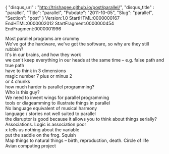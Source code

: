 {
 "disqus_url" : "http://trishagee.github.io/post/parallel/",
 "disqus_title" : "parallel",
 "Title": "parallel",
 "Pubdate": "2011-10-05",
 "Slug": "parallel",
 "Section": "post"
}
Version:1.0 StartHTML:0000000167 EndHTML:0000002012 StartFragment:0000000454 EndFragment:0000001996    	 	 	 	   <br /><div style="margin-bottom: 0cm;">Most parallel programs are crummy</div><div style="margin-bottom: 0cm;">We've got the hardware, we've got the software, so why are they still rubbish?</div><div style="margin-bottom: 0cm;">It's in our brains, and how they work</div><div style="margin-bottom: 0cm;">we can't keep everything in our heads at the same time – e.g. false path and true path</div><div style="margin-bottom: 0cm;">have to think in 3 dimensions</div><div style="margin-bottom: 0cm;">magic number 7 plus or minus 2</div><div style="margin-bottom: 0cm;">or 4 chunks</div><div style="margin-bottom: 0cm;">how much harder is parallel programming?</div><div style="margin-bottom: 0cm;">Who is this guy?</div><div style="margin-bottom: 0cm;">We need to invent wings for parallel programming</div><div style="margin-bottom: 0cm;">tools or diageamming to illustrate things in parallel</div><div style="margin-bottom: 0cm;">No language equivalent of musical harmony</div><div style="margin-bottom: 0cm;">language / stories not well suited to parallel</div><div style="margin-bottom: 0cm;">the disruptor is good because it allows you to think about things serially?</div><div style="margin-bottom: 0cm;">Associations.  Logic is association poor</div><div style="margin-bottom: 0cm;">x tells us nothing about the variable</div><div style="margin-bottom: 0cm;">put the saddle on the frog.  Squish</div><div style="margin-bottom: 0cm;">Map things to natural things – birth, reproduction, death.  Circle of life</div><div style="margin-bottom: 0cm;">Avian computing project</div><div style="margin-bottom: 0cm;"><br /></div>
